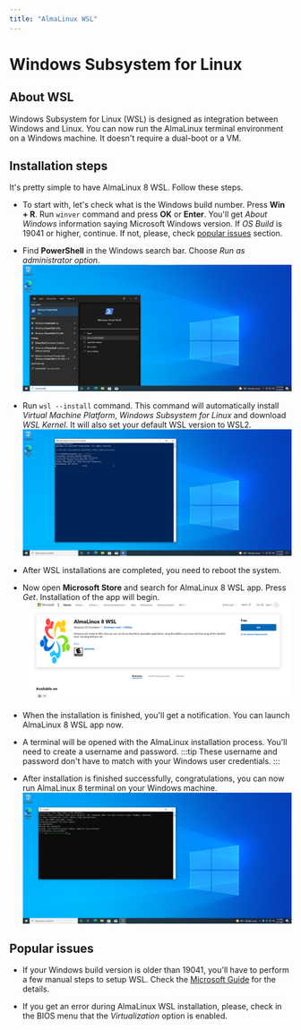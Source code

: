 ```yaml
---
title: "AlmaLinux WSL"
---
```


# Windows Subsystem for Linux 

## About WSL

Windows Subsystem for Linux (WSL) is designed as integration between Windows and Linux. You can now run the AlmaLinux terminal environment on a Windows machine. It doesn't require a dual-boot or a VM. 

## Installation steps

It's pretty simple to have AlmaLinux 8 WSL. Follow these steps. 

* To start with, let's check what is the Windows build number. Press **Win + R**. Run `winver` command and press **OK** or **Enter**. You'll get *About Windows* information saying Microsoft Windows version. If *OS Build* is 19041 or higher, continue. If not, please, check [popular issues](#popular-issues) section.
* Find **PowerShell** in the Windows search bar. Choose *Run as administrator option*.
![image](/images/wsl-powershell.png)

* Run `wsl --install` command. This command will automatically install *Virtual Machine Platform*, *Windows Subsystem for Linux* and download *WSL Kernel*. It will also set your default WSL version to WSL2. 
![image](/images/wsl-install.png)

* After WSL installations are completed, you need to reboot the system.
* Now open **Microsoft Store** and search for AlmaLinux 8 WSL app. Press *Get*. Installation of the app will begin.
![image](/images/wsl-ms-store.png)

* When the installation is finished, you'll get a notification. You can launch AlmaLinux 8 WSL app now.
* A terminal will be opened with the AlmaLinux installation process. You'll need to create a username and password. 
:::tip
These username and password don't have to match with your Windows user credentials.
:::
* After installation is finished successfully, congratulations, you can now run AlmaLinux 8 terminal on your Windows machine.
![image](/images/wsl-alma.png)

## Popular issues

* If your Windows build version is older than 19041, you'll have to perform a few manual steps to setup WSL. Check the [Microsoft Guide](https://docs.microsoft.com/en-us/windows/wsl/install-manual#step-1---enable-the-windows-subsystem-for-linux) for the details.

* If you get an error during AlmaLinux WSL installation, please, check in the BIOS menu that the *Virtualization* option is enabled.

